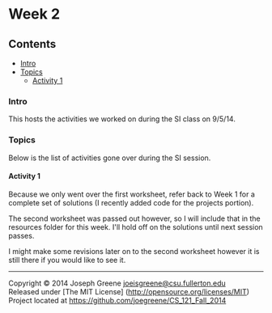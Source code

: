 # Week 2

## Contents
- [Intro](#intro)
- [Topics](#topics)
  - [Activity 1](#activity-1)
  
### Intro
This hosts the activities we worked on during the SI class on 9/5/14.

### Topics
Below is the list of activities gone over during the SI session.

#### Activity 1
Because we only went over the first worksheet, refer back to Week 1 for a complete set of solutions
(I recently added code for the projects portion).

The second worksheet was passed out however, so I will include that in the resources folder for 
this week. I'll hold off on the solutions until next session passes.

I might make some revisions later on to the second worksheet however it is still there if you would 
like to see it.

-------------------------------------------------------------------------------

Copyright &copy; 2014 Joseph Greene <joeisgreene@csu.fullerton.edu>  
Released under [The MIT License] (http://opensource.org/licenses/MIT)  
Project located at <https://github.com/joegreene/CS_121_Fall_2014>